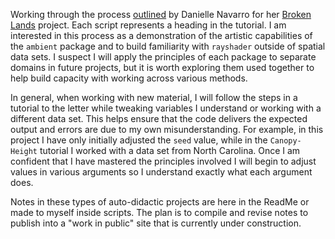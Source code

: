 Working through the process [outlined](https://blog.djnavarro.net/posts/2023-03-13_shattered-landscapes/) by Danielle Navarro for her [Broken Lands](https://art.djnavarro.net/gallery/broken-lands/) project. Each script represents a heading in the tutorial. I am interested in this process as a demonstration of the artistic capabilities of the `ambient` package and to build familiarity with `rayshader` outside of spatial data sets. I suspect I will apply the principles of each package to separate domains in future projects, but it is worth exploring them used together to help build capacity with working across various methods. 

In general, when working with new material, I will follow the steps in a tutorial to the letter while tweaking variables I understand or working with a different data set. This helps ensure that the code delivers the expected output and errors are due to my own misunderstanding. For example, in this project I have only initially adjusted the `seed` value, while in the `Canopy-Height` tutorial I worked with a data set from North Carolina. Once I am confident that I have mastered the principles involved I will begin to adjust values in various arguments so I understand exactly what each argument does.

Notes in these types of auto-didactic projects are here in the ReadMe or made to myself inside scripts. The plan is to compile and revise notes to publish into a "work in public" site that is currently under construction.
 
